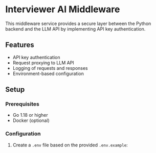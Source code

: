 # Interviewer AI Middleware

This middleware service provides a secure layer between the Python backend and the LLM API by implementing API key authentication.

## Features

- API key authentication
- Request proxying to LLM API
- Logging of requests and responses
- Environment-based configuration

## Setup

### Prerequisites

- Go 1.18 or higher
- Docker (optional)

### Configuration

1. Create a `.env` file based on the provided `.env.example`:

